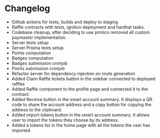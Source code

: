 
# Changelog

- Github actions for tests, builds and deploy to staging
- Raffle contracts with tests, ignition deployment and hardhat tasks.
- Codebase cleanup, after deciding to use pimlico removed all custom paymaster implementation.
- Server tests setup
- Server Prisma tests setup
- Points computation
- Badges computation
- Badges submission cronjob
- Points submission cronjob
- Refactor server for dependency injection on route generation
- Added Claim Raffle tickets button in the sidebar connected to deployed raffles
- Added Raffle component to the profile page and connected it to the contract
- Added Receive button in the smart account summary. It displays a QR code to share the account address and a copy button for copying the address to the clipboard.
- Added import tokens button in the smart account summary. It allows user to import the tokens they choose by its address.
- Added a tokens list in the home page with all the tokens the user has imported.
